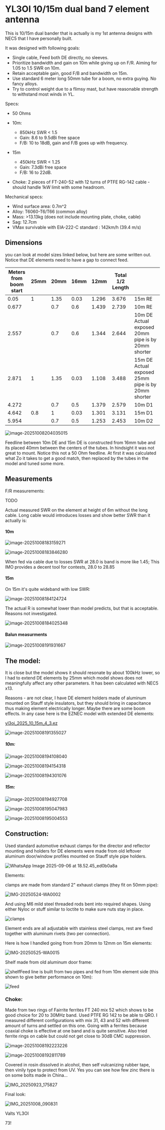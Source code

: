 # YL3OI 10/15m dual band 7 element antenna

This is 10/15m dual bander that is actually is my 1st antenna designs with NEC5 that I have personally built.

It was designed with following goals:

- Single cable, Feed both DE directly, no sleeves.
- Prioritize bandwidth and gain on 10m while giving up on F/R. Aiming for 1.05 to 1.5 SWR on 10m.
- Retain acceptable gain, good F/B and bandwidth on 15m.
- Use standard 6 meter long 50mm tube for a boom, no extra guying. No fancy alloys.
- Try to control weight due to a flimsy mast, but have reasonable strength to withstand most winds in YL.

Specs:

- 50 Ohms
- 10m:
  -  850kHz SWR < 1.5
  - Gain: 8.6 to 9.5dBi free space
  - F/B: 10 to 18dB, gain and F/B goes up with frequency.  

- 15m
  - 450kHz SWR < 1.25
  - Gain: 7.3dBi free space
  - F/B: 16 to 22dB.

- Choke: 2 pieces of FT-240-52 with 12 turns of PTFE RG-142 cable - should handle 1kW limit with some headroom.

Mechanical specs:

- Wind surface area: 0.7m^2
- Alloy: T6060-T6/T66 (common alloy)
- Mass: >13.13kg (does not include mounting plate, choke, cable)
- Sag: 12.7cm
- VMax survivable with EIA-222-C standard : 142km/h (39.4 m/s)



## Dimensions

you can look at model sizes linked below, but here are some written out. Notice that DE elements need to have a gap to connect feed.

| Meters from boom start | 25mm | 20mm | 16mm | 12mm  | Total 1/2 Length |                                                         |
| ---------------------- | ---- | ---- | ---- | ----- | ---------------- | ------------------------------------------------------- |
| 0.05                   | 1    | 1.35 | 0.03 | 1.296 | 3.676            | 15m RE                                                  |
| 0.677                  |      | 0.7  | 0.6  | 1.439 | 2.739            | 10m RE                                                  |
| 2.557                  |      | 0.7  | 0.6  | 1.344 | 2.644            | 10m DE<br />Actual exposed 20mm pipe is by 20mm shorter |
| 2.871                  | 1    | 1.35 | 0.03 | 1.108 | 3.488            | 15m DE<br />Actual exposed 25mm pipe is by 20mm shorter |
| 4.272                  |      | 0.7  | 0.5  | 1.379 | 2.579            | 10m D1                                                  |
| 4.642                  | 0.8  | 1    | 0.03 | 1.301 | 3.131            | 15m D1                                                  |
| 5.954                  |      | 0.7  | 0.5  | 1.253 | 2.453            | 10m D2                                                  |

![image-20251008204035015](antenna-layout.png)

Feedline between 10m DE and 15m DE is constructed from 16mm tube and its placed 40mm between the centers of the tubes. In hindsight it was not great to mount. Notice this not a 50 Ohm feedline. At first it was calculated what Zo it takes to get a good match, then replaced by the tubes in the model and tuned some more.

## Measurements

F/R measurements:



TODO



Actual measured SWR on the element at height of 6m without the long cable. Long cable would introduces losses and show better SWR than it actually is:

#### 10m

![image-20251008183159271](10-swr.png)

![image-20251008183846280](10m-rx.png)

When fed via cable due to losses SWR at 28.0 is band is more like 1.45; This IMO provides a decent tool for contests, 28.0 to 28.85

#### 15m

On 15m it's quite wideband with low SWR:

![image-20251008184124724](15m-swr.png)

The actual R is somewhat lower than model predicts, but that is acceptable. Reasons not investigated.

![image-20251008184025348](15m-rx.png)

#### Balun measurments

![image-20251008191931667](choke-measurment.png)

## The model:

It is close but the model shows it should resonate by about 100kHz lower, so I had to extend DE elements by 25mm which model shows does not meaningfully affect any other parameters. It has been calculated with NEC5 x13.

Reasons - are not clear, I have DE element holders made of aluminum mounted on Stauff style insulators, but they should bring in capacitance thus making element electrically longer. Maybe there are some boom effects. In any case here is the EZNEC model with extended DE elements:

 [yl3oi_2025_10_15m_4_3.ez](yl3oi_2025_10_15m_4_3.ez) 

![image-20251008191355027](image-20251008191355027.png)

##### 10m:

![image-20251008194108040](10-swr-model.png)

![image-20251008194154318](10-gain.png)

![image-20251008194301076](10-rx.png)

##### 15m:

![image-20251008194927708](15m-swr-model.png)

![image-20251008195047983](15m-gain.png)

![image-20251008195004553](15m-rx-model.png)



## Construction:

Used standard automotive exhaust clamps for the director and reflector mounting and holders for DE elements were made from old leftover aluminum door/window profiles mounted on Stauff style pipe holders.

![WhatsApp Image 2025-09-06 at 18.52.45_ed0b0a8a](overallview.jpg)

Elements:

clamps are made from standard 2" exhaust clamps (they fit on 50mm pipe):

![IMG-20250524-WA0002](clamps-many.jpg)

And using M6 mild steel threaded rods bent into required shapes. Using either Nyloc or stuff similar to loctite to make sure nuts stay in place.

![clamps](clamps.jpg)

Element ends are all adjustable with stainless steel clamps, rest are fixed together with aluminum rivets (two per connection).

Here is how I handled going from from 20mm to 12mm on 15m elements:

![IMG-20250525-WA0015](adjustable.jpg)

Shelf made from old aluminum door frame:

![shelf](shelf.jpg)Feed line is built from two pipes and fed from 10m element side (this shown to give better performance on 10m):

![feed](feed.jpg)

### Choke:

Made from two rings of Fairrite ferrites FT 240 mix 52 which shows to be good choice for 20 to 30MHz band. Used PTFE RG 142 to be able to QRO. I measured different configurations with mix 31, 43 and 52 with different amount of turns and settled on this one. Going with a ferrites because coaxial choke is effective at one band and is quite sensitive. Also tried ferrite rings on cable but could not get close to 30dB CMC suppression.

![image-20251008192223226](balun.jpg)

![image-20251008192811789](balun-mounted.jpg)

Covered in rosin dissolved in alcohol, then self vulcanizing rubber tape, then vinily type to protect from UV. Yes you can see how few zinc there is on some bolts made in China...

![IMG_20250923_175827](connect.jpg)

Final look:



![IMG_20251008_090831](ontheair.jpg)



Valts YL3OI

73!